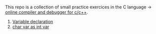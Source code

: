 This repo is a collection of small practice exercices in the C language -> [online compiler and debugger for c/c++](https://www.onlinegdb.com/). </br>
1. [Variable declaration](https://github.com/SharpAdder/C/blob/main/variables.c)
2. [char var as int var](https://github.com/SharpAdder/C/blob/main/char_as_int.c)

